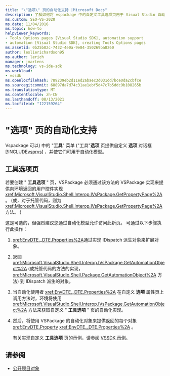 ```yaml
---
title: "\"选项\" 页的自动化支持 |Microsoft Docs"
description: 了解如何将 vspackage 中的自定义工具选项页用于 Visual Studio 自动化模型。
ms.custom: SEO-VS-2020
ms.date: 11/04/2016
ms.topic: how-to
helpviewer_keywords:
- Tools Options pages [Visual Studio SDK], automation support
- automation [Visual Studio SDK], creating Tools Options pages
ms.assetid: 0b25b82c-7432-4e0a-9e84-350269ba8260
author: leslierichardson95
ms.author: lerich
manager: jmartens
ms.technology: vs-ide-sdk
ms.workload:
- vssdk
ms.openlocfilehash: 789239eb2d11ed2abaec3d031dd7bce0da2cbfce
ms.sourcegitcommit: 68897da7d74c31ae1ebf5d47c7b5ddc9b108265b
ms.translationtype: MT
ms.contentlocale: zh-CN
ms.lasthandoff: 08/13/2021
ms.locfileid: "122159264"
---
```

# <a name="automation-support-for-options-pages"></a>"选项" 页的自动化支持
Vspackage 可以) 中的 "**工具**" 菜单 ("工具"**选项** 页提供自定义 **选项** 对话框 [!INCLUDE[vsprvs](../../code-quality/includes/vsprvs_md.md)] ，并使它们可用于自动化模型。

## <a name="tools-options-pages"></a>工具选项页
 若要创建 " **工具选项** " 页，VSPackage 必须通过该方法的 VSPackage 实现来提供向环境返回的用户控件实现 <xref:Microsoft.VisualStudio.Shell.Interop.IVsPackage.GetPropertyPage%2A> 。  (或，对于托管代码，则为 <xref:Microsoft.VisualStudio.Shell.Interop.IVsPackage.GetPropertyPage%2A> 方法。 ) 

 这是可选的，但强烈建议您通过自动化模型允许访问此新页。 可通过以下步骤执行此操作：

1. <xref:EnvDTE._DTE.Properties%2A>通过实现 IDispatch 派生对象来扩展对象。

2. 返回 <xref:Microsoft.VisualStudio.Shell.Interop.IVsPackage.GetAutomationObject%2A> (或托管代码的方法的实现， <xref:Microsoft.VisualStudio.Shell.Package.GetAutomationObject%2A> 方法) 到 IDispatch 派生的对象。

3. 当自动化使用者 <xref:EnvDTE._DTE.Properties%2A> 在自定义 **选项** 属性页上调用方法时，环境将使用 <xref:Microsoft.VisualStudio.Shell.Interop.IVsPackage.GetAutomationObject%2A> 方法来获取自定义 " **工具选项** " 页的自动化实现。

4. 然后，将使用 VSPackage 的自动化对象来提供返回的每个对象 <xref:EnvDTE.Property> <xref:EnvDTE._DTE.Properties%2A> 。

   有关实现自定义 **工具选项** 页的示例，请参阅 [VSSDK 示例](https://github.com/Microsoft/VSSDK-Extensibility-Samples)。

## <a name="see-also"></a>请参阅
- [公开项目对象](../../extensibility/internals/exposing-project-objects.md)
